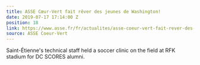 ```yaml
---
title: ASSE Cœur-Vert fait rêver des jeunes de Washington!
date: 2019-07-17 17:14:00 Z
position: 18
link: https://www.asse.fr/fr/actualites/asse-coeur-vert-fait-rever-des-jeunes-de-washington--ac26255
source: ASSE Coeur-Vert
---
```


Saint-Étienne's technical staff held a soccer clinic on the field at RFK stadium for DC SCORES alumni.